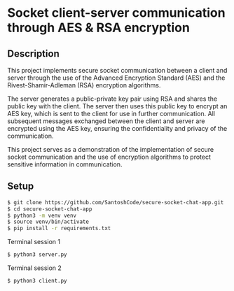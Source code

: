 Socket client-server communication through AES & RSA encryption
================================================================

Description
------------

This project implements secure socket communication between a client and server through the use of the Advanced Encryption Standard (AES) and the Rivest-Shamir-Adleman (RSA) encryption algorithms.

The server generates a public-private key pair using RSA and shares the public key with the client. The server then uses this public key to encrypt an AES key, which is sent to the client for use in further communication. All subsequent messages exchanged between the client and server are encrypted using the AES key, ensuring the confidentiality and privacy of the communication.

This project serves as a demonstration of the implementation of secure socket communication and the use of encryption algorithms to protect sensitive information in communication.

Setup
-------

```sh
$ git clone https://github.com/SantoshCode/secure-socket-chat-app.git
$ cd secure-socket-chat-app
$ python3 -m venv venv
$ source venv/bin/activate
$ pip install -r requirements.txt
```

Terminal session 1
```sh
$ python3 server.py
```

Terminal session 2
```sh
$ python3 client.py
```

